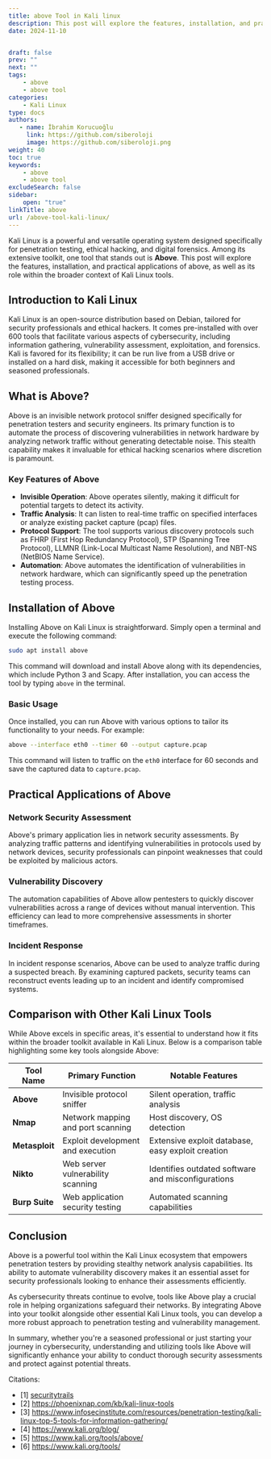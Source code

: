 ```yaml
---
title: above Tool in Kali linux
description: This post will explore the features, installation, and practical applications of above tool, as well as its role within the broader context of Kali Linux tools.
date: 2024-11-10


draft: false
prev: ""
next: ""
tags:
    - above
    - above tool
categories:
    - Kali Linux
type: docs
authors:
   - name: İbrahim Korucuoğlu
     link: https://github.com/siberoloji
     image: https://github.com/siberoloji.png
weight: 40
toc: true
keywords:
    - above
    - above tool
excludeSearch: false
sidebar:
    open: "true"
linkTitle: above
url: /above-tool-kali-linux/
---
```

Kali Linux is a powerful and versatile operating system designed specifically for penetration testing, ethical hacking, and digital forensics. Among its extensive toolkit, one tool that stands out is **Above**. This post will explore the features, installation, and practical applications of above, as well as its role within the broader context of Kali Linux tools.

## Introduction to Kali Linux

Kali Linux is an open-source distribution based on Debian, tailored for security professionals and ethical hackers. It comes pre-installed with over 600 tools that facilitate various aspects of cybersecurity, including information gathering, vulnerability assessment, exploitation, and forensics. Kali is favored for its flexibility; it can be run live from a USB drive or installed on a hard disk, making it accessible for both beginners and seasoned professionals.

## What is Above?

Above is an invisible network protocol sniffer designed specifically for penetration testers and security engineers. Its primary function is to automate the process of discovering vulnerabilities in network hardware by analyzing network traffic without generating detectable noise. This stealth capability makes it invaluable for ethical hacking scenarios where discretion is paramount.

### Key Features of Above

- **Invisible Operation**: Above operates silently, making it difficult for potential targets to detect its activity.
- **Traffic Analysis**: It can listen to real-time traffic on specified interfaces or analyze existing packet capture (pcap) files.
- **Protocol Support**: The tool supports various discovery protocols such as FHRP (First Hop Redundancy Protocol), STP (Spanning Tree Protocol), LLMNR (Link-Local Multicast Name Resolution), and NBT-NS (NetBIOS Name Service).
- **Automation**: Above automates the identification of vulnerabilities in network hardware, which can significantly speed up the penetration testing process.

## Installation of Above

Installing Above on Kali Linux is straightforward. Simply open a terminal and execute the following command:

```bash
sudo apt install above
```

This command will download and install Above along with its dependencies, which include Python 3 and Scapy. After installation, you can access the tool by typing `above` in the terminal.

### Basic Usage

Once installed, you can run Above with various options to tailor its functionality to your needs. For example:

```bash
above --interface eth0 --timer 60 --output capture.pcap
```

This command will listen to traffic on the `eth0` interface for 60 seconds and save the captured data to `capture.pcap`.

## Practical Applications of Above

### Network Security Assessment

Above's primary application lies in network security assessments. By analyzing traffic patterns and identifying vulnerabilities in protocols used by network devices, security professionals can pinpoint weaknesses that could be exploited by malicious actors.

### Vulnerability Discovery

The automation capabilities of Above allow pentesters to quickly discover vulnerabilities across a range of devices without manual intervention. This efficiency can lead to more comprehensive assessments in shorter timeframes.

### Incident Response

In incident response scenarios, Above can be used to analyze traffic during a suspected breach. By examining captured packets, security teams can reconstruct events leading up to an incident and identify compromised systems.

## Comparison with Other Kali Linux Tools

While Above excels in specific areas, it's essential to understand how it fits within the broader toolkit available in Kali Linux. Below is a comparison table highlighting some key tools alongside Above:

| Tool Name       | Primary Function                               | Notable Features                                      |
|------------------|-----------------------------------------------|------------------------------------------------------|
| **Above**        | Invisible protocol sniffer                    | Silent operation, traffic analysis                    |
| **Nmap**         | Network mapping and port scanning             | Host discovery, OS detection                          |
| **Metasploit**   | Exploit development and execution             | Extensive exploit database, easy exploit creation     |
| **Nikto**        | Web server vulnerability scanning              | Identifies outdated software and misconfigurations    |
| **Burp Suite**   | Web application security testing               | Automated scanning capabilities                        |

## Conclusion

Above is a powerful tool within the Kali Linux ecosystem that empowers penetration testers by providing stealthy network analysis capabilities. Its ability to automate vulnerability discovery makes it an essential asset for security professionals looking to enhance their assessments efficiently.

As cybersecurity threats continue to evolve, tools like Above play a crucial role in helping organizations safeguard their networks. By integrating Above into your toolkit alongside other essential Kali Linux tools, you can develop a more robust approach to penetration testing and vulnerability management.

In summary, whether you're a seasoned professional or just starting your journey in cybersecurity, understanding and utilizing tools like Above will significantly enhance your ability to conduct thorough security assessments and protect against potential threats.

Citations:

- [1] [securitytrails](https://securitytrails.com/blog/kali-linux-tools)
- [2] <https://phoenixnap.com/kb/kali-linux-tools>
- [3] <https://www.infosecinstitute.com/resources/penetration-testing/kali-linux-top-5-tools-for-information-gathering/>
- [4] <https://www.kali.org/blog/>
- [5] <https://www.kali.org/tools/above/>
- [6] <https://www.kali.org/tools/>
